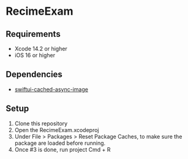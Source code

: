 # RecimeExam

## Requirements
- Xcode 14.2 or higher
- iOS 16 or higher


## Dependencies
- [swiftui-cached-async-image](https://github.com/lorenzofiamingo/swiftui-cached-async-image)


## Setup
1. Clone this repository
2. Open the RecimeExam.xcodeproj
3. Under File > Packages > Reset Package Caches, to make sure the package are loaded before running.
4. Once #3 is done, run project Cmd + R
